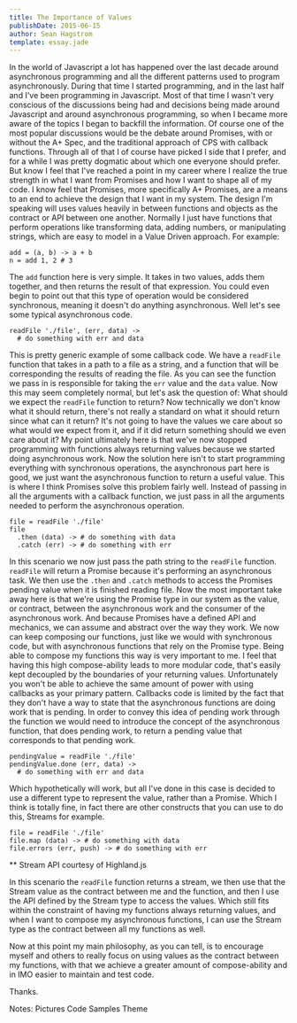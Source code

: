 ```yaml
---
title: The Importance of Values
publishDate: 2015-06-15
author: Sean Hagstrom
template: essay.jade
---
```


In the world of Javascript a lot has happened over the last decade around asynchronous programming and all the different patterns used to program asynchronously. During that time I started programming, and in the last half and I've been programming in Javascript. Most of that time I wasn't very conscious of the discussions being had and decisions being made around Javascript and around asynchronous programming, so when I became more aware of the topics I began to backfill the information. Of course one of the most popular discussions would be the debate around Promises, with or without the A+ Spec, and the traditional approach of CPS with callback functions. Through all of that I of course have picked I side that I prefer, and for a while I was pretty dogmatic about which one everyone should prefer. But know I feel that I've reached a point in my career where I realize the true strength in what I want from Promises and how I want to shape all of my code. I know feel that Promises, more specifically A+ Promises, are a means to an end to achieve the design that I want in my system. The design I'm speaking will uses values heavily in between functions and objects as the contract or API between one another. Normally I just have functions that perform operations like transforming data, adding numbers, or manipulating strings, which are easy to model in a Value Driven approach. For example:

```
add = (a, b) -> a + b
n = add 1, 2 # 3
```

The `add` function here is very simple. It takes in two values, adds them together, and then returns the result of that expression. You could even begin to point out that this type of operation would be considered synchronous, meaning it doesn't do anything asynchronous. Well let's see some typical asynchronous code.

```
readFile './file', (err, data) ->
  # do something with err and data
```

This is pretty generic example of some callback code.
We have a `readFile` function that takes in a path to a file as a string, and a function that will be corresponding the results of reading the file. As you can see the function we pass in is responsible for taking the `err` value and the `data` value. Now this may seem completely normal, but let's ask the question of:
What should we expect the `readFile` function to return?
Now technically we don't know what it should return, there's not really a standard on what it should return since what can it return? It's not going to have the values we care about so what would we expect from it, and if it did return something should we even care about it? My point ultimately here is that we've now stopped programming with functions always returning values because we started doing asynchronous work. Now the solution here isn't to start programming everything with synchronous operations, the asynchronous part here is good, we just want the asynchronous function to return a useful value. This is where I think Promises solve this problem fairly well. Instead of passing in all the arguments with a callback function, we just pass in all the arguments needed to perform the asynchronous operation.

```
file = readFile './file'
file
  .then (data) -> # do something with data
  .catch (err) -> # do something with err
```

In this scenario we now just pass the path string to the `readFile` function. `readFile` will return a Promise because it's performing an asynchronous task. We then use the `.then` and `.catch` methods to access the Promises pending value when it is finished reading file. Now the most important take away here is that we're using the Promise type in our system as the value, or contract, between the asynchronous work and the consumer of the asynchronous work. And because Promises have a defined API and mechanics, we can assume and abstract over the way they work. We now can keep composing our functions, just like we would with synchronous code, but with asynchronous functions that rely on the Promise type. Being able to compose my functions this way is very important to me. I feel that having this high compose-ability leads to more modular code, that's easily kept decoupled by the boundaries of your returning values. Unfortunately you won't be able to achieve the same amount of power with using callbacks as your primary pattern.
Callbacks code is limited by the fact that they don't have a way to state that the asynchronous functions are doing work that is pending. In order to convey this idea of pending work through the function we would need to introduce the concept of the asynchronous function, that does pending work, to return a pending value that corresponds to that pending work.

```
pendingValue = readFile './file'
pendingValue.done (err, data) ->
  # do something with err and data
```

Which hypothetically will work, but all I've done in this case is decided to use a different type to represent the value, rather than a Promise. Which I think is totally fine, in fact there are other constructs that you can use to do this, Streams for example.	

```
file = readFile './file'
file.map (data) -> # do something with data
file.errors (err, push) -> # do something with err
```
** Stream API courtesy of Highland.js

In this scenario the `readFile` function returns a stream, we then use that the Stream value as the contract between me and the function, and then I use the API defined by the Stream type to access the values. Which still fits within the constraint of having my functions always returning values, and when I want to compose my asynchronous functions, I can use the Stream type as the contract between all my functions as well.

Now at this point my main philosophy, as you can tell, is to encourage myself and others to really focus on using values as the contract between my functions, with that we achieve a greater amount of compose-ability and in IMO easier to maintain and test code.

Thanks.

Notes:
Pictures
Code Samples
Theme
